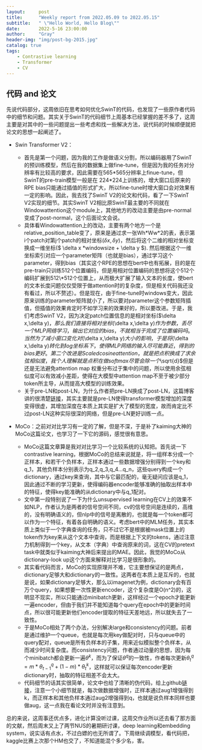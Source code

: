 ```yaml
---
layout:     post
title:      "Weekly report from 2022.05.09 to 2022.05.15"
subtitle:   " \"Hello World, Hello Blog\""
date:       2022-5-16 23:00:00
author:     "Gray"
header-img: "img/post-bg-2015.jpg"
catalog: true
tags:
    - Contrastive learning
    - Transformer
    - CV
---
```



## 代码 and 论文

先说代码部分，这周依旧在思考如何优化SwinT的代码，也发现了一些原作者代码中的细节和问题。其实关于SwinT的代码细节上周基本已经掌握的差不多了，这周主要是对其中的一些问题提出一些考虑和找一些解决方法，说代码的时候顺便就把论文的思想一起阐述了。

+ Swin Transformer V2：
  + 首先是第一个问题，因为我的工作是做语义分割，所以编码器用了SwinT的预训练模型，然后在我的数据集上做fine-tune，但是因为我的任务对分辨率有比较高的要求，因此需要在565\*565分辨率上finue-tune，但SwinT的pre-train模型一般是在 224\*224上训练的，增大窗口后原来的RPE bias只能通过插值的形式扩大，所以fine-tune时增大窗口会对效果有一定的影响。因此，我去找了SwinT V2的论文和代码，看了一下SwinT V2实现的细节。其实SwinT V2相比原SwinT最主要的不同就在Windowattention这个module上，其他地方的改动主要是由pre-normal变成了post-normal，这个后面论文会说。
  + 具体看Windowattention上的改动，主要有两个地方一个是relative_position_table变了，原来是通过求一张Wh\*Ww\*2的表，表示第i个patch对第j个patch的相对坐标($\delta x,\delta y$)，然后将这个二维的相对坐标变换成一维坐标($ \delta x *windowsize + \delta y $). 然后根据这个一维坐标索引对应一个parameter矩阵（也就是bias），通过学习这个parameter，得到bias（其实这个RPE的思想在bert中也有拓展，目的是在pre-train只训练512个位置编码，但是用相对位置编码的思想将这个512个编码扩展到512\*512个位置上，从而极大扩展了输入文本的长度，使bert的文本长度问题仅仅受限于做attention时的复杂度，但是相关代码我还没有看过，所以不赘述）。但是现在，由于fine-tune时windows变大，因此原来训练的parameter矩阵就小了，所以要对parameter这个参数矩阵插值，但插值的效果肯定时不如学习来的效果好的，所以要改进。于是，我们考虑SwinT V2，因为决定patch位置信息的是相对坐标($\delta x,\delta y$)，那么我们直接将相对坐标($\delta x,\delta y$)作为参数，丢尽一个MLP网络学习，输出它对应的bias，不就相当于完成了位置编码吗。当然为了减小窗口变化对($\delta x,\delta y$)大小的影响，于是将($\delta x,\delta y$)转化到log坐标系下，使得MLP网络的输入尽可能靠近，得到的bias更好。第二个改进是Scaled cosine attention，就是把点积换成了求余弦相似度，我个人理解就是点积在做softmax尽管会除一个$\sqrt{d}$但是还是无法避免attention map 权重分布过于集中的问题，所以使用余弦相似度可以有效减小差距，使得在大模型中attention map不至于被少部分token所主导，从而提高大模型的训练效果。
  + 关于pre-LN和post-LN，为什么作者把pre-LN换成了post-LN，这篇博客讲的很清楚[链接](https://kexue.fm/archives/9009)，其实主要就是pre-LN使得transformer模型增加的深度变得很虚，其增加深度在本质上其实是扩大了模型的宽度，故而肯定比不过post-LN这种实际很深的网络，但是pre-LN更好训练一点。

+ MoCo：之前对对比学习有一定的了解，但是不深，于是补了kaiming大神的MoCo这篇论文，也学习了一下它的源码，感觉很有意思。
  + MoCo这篇文章算是我对对比学习一个比较系统的认知把。首先说一下contrastive learning，根据MoCo的总结来说就是，将一组样本分成一个正样本，和若干个负样本，正样本通过一些数据增强分别得到一个key和q_1，其他负样本分别表示为q_2,q_3,q_4...q_n，这些query构成一个dictionary，通过key来查询，其中与它最匹配的，毫无疑问应该是q_1，因此通过不断的学习更新，使得编码器encoder能够准确的抽取出样本中的特征，使得key能准确的从dictionary中与q_1配对。
  + 文中第一段特别说了一下为什么unsupervised learning在CV上的效果不如NLP，作者认为是两者的信号空间不同，cv的信号空间是连续的，高维的，没有明确语义的，但nlp中的信号是离散的，也就是每一个token都可以作为一个特征，有着各自明确的语义。考虑bert中的MLM任务，其实本质上类似于一个字典查询的任务，只不过它不是根据被mask位置上的token作为key来从这个文本中查询，而是根据上下文的tokens，通过注意力机制得到一个key，从文本（字典）中查询原来的词，这在CV的pretext task中就类似于kaiming大神后来提出的MAE。因此，我觉的MoCo从dictionary-look up这个方面来解释对比学习是很形象的。
  + 其实看代码而言，MoCo的实现原理并不难，它主要想保证的是两点，dictionary足够大和dictionary的一致性。这两者在本质上是互斥的，也就是说，如果dictionary足够大，那么以imagenet为例，dictionary会有百万个query，如果想要一次性更新encoder，这个复杂度是O(n^2)的，这明显不现实，所以只能通过minibatch更新，这样经过一个epoch才能更新一遍encoder，但由于我们并不能知道每个query在epoch中的更新时间点，所以很可能更新他们encoder提取的特征天差地远，所以就失去了一致性。
  + 于是MoCo相处了两个办法，分别解决large和consistency的问题。前者是通过维护一个queue，也就是每次用key做配对时，只与queue中的query配对，queue是所有负样本的子集，用来近似模拟整个负样本，从而减少时间复杂度。而consistency问题，作者通过动量的思想，因为每个minibatch都会更新一遍$\theta^{k}$，而为了保证$\theta^{q}$的一致性，作者每次更新$\theta^{q}_{t} = m * \theta^{q}_{t-1} + (1-m) * \theta^{k}_{t}$，这样就可以保证每次encoder更新dictionary时，抽取的特征相差不会太大。
  + 代码细节的话其实很简单，论文中也给了清晰的伪代码，给上github[链接](https://github.com/facebookresearch/moco/blob/main/main_moco.py)，注意一个小细节就是，每次做数据增强时，正样本通过aug1增强得到k，而正样本和其他负样本通过aug2增强得到q，也就是说负样本同样也要做aug，这一点我在看论文时并没有注意到。

总的来说，这周事还优点多，进化计算没听过课，这周交作业所以还去看了那方面的文献，然后周末又上了两节NUS的暑期研讨课，deep learning和embedding system，说实话有点水，不过白嫖的也无所谓了。下周继续调模型，看代码把，kaggle比赛上次那个HM也交了，不知道能混个多少名，害。
